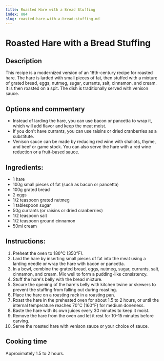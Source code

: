 ```yaml
---
title: Roasted Hare with a Bread Stuffing
index: 884
slug: roasted-hare-with-a-bread-stuffing.md
---
```


# Roasted Hare with a Bread Stuffing

## Description
This recipe is a modernized version of an 18th-century recipe for roasted hare. The hare is larded with small pieces of fat, then stuffed with a mixture of grated bread, eggs, nutmeg, sugar, currants, salt, cinnamon, and cream. It is then roasted on a spit. The dish is traditionally served with venison sauce.

## Options and commentary
- Instead of larding the hare, you can use bacon or pancetta to wrap it, which will add flavor and keep the meat moist.
- If you don't have currants, you can use raisins or dried cranberries as a substitute.
- Venison sauce can be made by reducing red wine with shallots, thyme, and beef or game stock. You can also serve the hare with a red wine reduction or a fruit-based sauce.

## Ingredients:
- 1 hare
- 100g small pieces of fat (such as bacon or pancetta)
- 100g grated bread
- 2 eggs
- 1/2 teaspoon grated nutmeg
- 1 tablespoon sugar
- 50g currants (or raisins or dried cranberries)
- 1/2 teaspoon salt
- 1/2 teaspoon ground cinnamon
- 50ml cream

## Instructions:
1. Preheat the oven to 180°C (350°F).
2. Lard the hare by inserting small pieces of fat into the meat using a larding needle or wrap the hare with bacon or pancetta.
3. In a bowl, combine the grated bread, eggs, nutmeg, sugar, currants, salt, cinnamon, and cream. Mix well to form a pudding-like consistency.
4. Stuff the hare's belly with the bread mixture.
5. Secure the opening of the hare's belly with kitchen twine or skewers to prevent the stuffing from falling out during roasting.
6. Place the hare on a roasting rack in a roasting pan.
7. Roast the hare in the preheated oven for about 1.5 to 2 hours, or until the internal temperature reaches 70°C (160°F) for medium doneness.
8. Baste the hare with its own juices every 30 minutes to keep it moist.
9. Remove the hare from the oven and let it rest for 10-15 minutes before carving.
10. Serve the roasted hare with venison sauce or your choice of sauce.

## Cooking time
Approximately 1.5 to 2 hours.